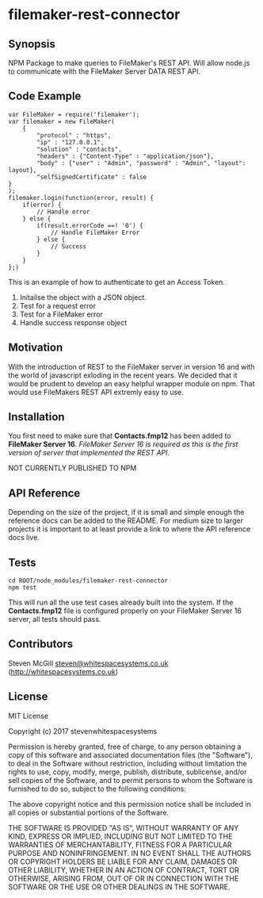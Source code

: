 # filemaker-rest-connector

## Synopsis

NPM Package to make queries to FileMaker's REST API. Will allow node.js to communicate with the FileMaker Server DATA REST API.

## Code Example

```
var FileMaker = require('filemaker');
var filemaker = new FileMaker(
    {
	    "protocol" : "https",
	    "ip" : "127.0.0.1",
	    "solution" : "contacts",
	    "headers" : {"Content-Type" : "application/json"},
	    "body" : {"user" : "Admin", "password" : "Admin", "layout": layout},
	    "selfSignedCertificate" : false
}
);
filemaker.login(function(error, result) {
    if(error) {
        // Handle error
    } else {
        if(result.errorCode ==! '0') {
            // Handle FileMaker Error
        } else {
            // Success
        }
    }
};)
```

This is an example of how to authenticate to get an Access Token.
1. Initailse the object with a JSON object.
2. Test for a request error
3. Test for a FileMaker error
4. Handle success response object

## Motivation

With the introduction of REST to the FileMaker server in version 16 and with the world of javascript exloding in the recent years. We decided that it would be prudent to develop an easy helpful wrapper module on npm. That would use FileMakers REST API extremly easy to use.

## Installation

You first need to make sure that **Contacts.fmp12** has been added to **FileMaker Server 16**.
*FileMaker Server 16 is required as this is the first version of server that implemented the REST API*.


NOT CURRENTLY PUBLISHED TO NPM

## API Reference

Depending on the size of the project, if it is small and simple enough the reference docs can be added to the README. For medium size to larger projects it is important to at least provide a link to where the API reference docs live.

## Tests

```
cd ROOT/node_modules/filemaker-rest-connector
npm test
```

This will run all the use test cases already built into the system. If the **Contacts.fmp12** file is configured properly on your FileMaker Server 16 server, all tests should pass.

## Contributors

Steven McGill <steven@whitespacesystems.co.uk> (http://whitespacesystems.co.uk)

## License

MIT License

Copyright (c) 2017 stevenwhitespacesystems

Permission is hereby granted, free of charge, to any person obtaining a copy
of this software and associated documentation files (the "Software"), to deal
in the Software without restriction, including without limitation the rights
to use, copy, modify, merge, publish, distribute, sublicense, and/or sell
copies of the Software, and to permit persons to whom the Software is
furnished to do so, subject to the following conditions:

The above copyright notice and this permission notice shall be included in all
copies or substantial portions of the Software.

THE SOFTWARE IS PROVIDED "AS IS", WITHOUT WARRANTY OF ANY KIND, EXPRESS OR
IMPLIED, INCLUDING BUT NOT LIMITED TO THE WARRANTIES OF MERCHANTABILITY,
FITNESS FOR A PARTICULAR PURPOSE AND NONINFRINGEMENT. IN NO EVENT SHALL THE
AUTHORS OR COPYRIGHT HOLDERS BE LIABLE FOR ANY CLAIM, DAMAGES OR OTHER
LIABILITY, WHETHER IN AN ACTION OF CONTRACT, TORT OR OTHERWISE, ARISING FROM,
OUT OF OR IN CONNECTION WITH THE SOFTWARE OR THE USE OR OTHER DEALINGS IN THE
SOFTWARE.